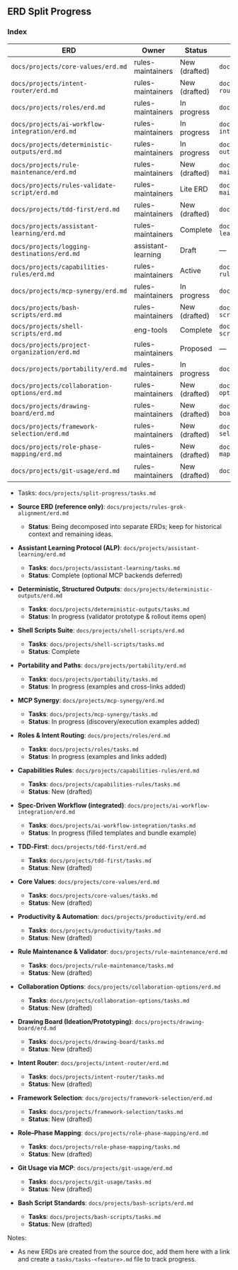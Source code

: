 ---
---

## ERD Split Progress

### Index

| ERD                                            | Owner              | Status        | Tasks                                            | Dependencies             |
| ---------------------------------------------- | ------------------ | ------------- | ------------------------------------------------ | ------------------------ |
| `docs/projects/core-values/erd.md`             | rules-maintainers  | New (drafted) | `docs/projects/core-values/tasks.md`             | —                        |
| `docs/projects/intent-router/erd.md`           | rules-maintainers  | New (drafted) | `docs/projects/intent-router/tasks.md`           | core-values              |
| `docs/projects/roles/erd.md`                   | rules-maintainers  | In progress   | `docs/projects/roles/tasks.md`                   | core-values              |
| `docs/projects/ai-workflow-integration/erd.md` | rules-maintainers  | In progress   | `docs/projects/ai-workflow-integration/tasks.md` | intent-router, tdd-first |
| `docs/projects/deterministic-outputs/erd.md`   | rules-maintainers  | In progress   | `docs/projects/deterministic-outputs/tasks.md`   | spec-driven              |
| `docs/projects/rule-maintenance/erd.md`        | rules-maintainers  | New (drafted) | `docs/projects/rule-maintenance/tasks.md`        | deterministic-outputs    |
| `docs/projects/rules-validate-script/erd.md`   | rules-maintainers  | Lite ERD      | `docs/projects/rule-maintenance/tasks.md`        | rule-maintenance         |
| `docs/projects/tdd-first/erd.md`               | rules-maintainers  | New (drafted) | `docs/projects/tdd-first/tasks.md`               | core-values              |
| `docs/projects/assistant-learning/erd.md`      | rules-maintainers  | Complete      | `docs/projects/assistant-learning/tasks.md`      | core-values              |
| `docs/projects/logging-destinations/erd.md`    | assistant-learning | Draft         | —                                                | assistant-learning       |
| `docs/projects/capabilities-rules/erd.md`      | rules-maintainers  | Active        | `docs/projects/capabilities-rules/tasks.md`      | core-values              |
| `docs/projects/mcp-synergy/erd.md`             | rules-maintainers  | In progress   | `docs/projects/mcp-synergy/tasks.md`             | capabilities-discovery   |
| `docs/projects/bash-scripts/erd.md`            | rules-maintainers  | New (drafted) | `docs/projects/bash-scripts/tasks.md`            | core-values              |
| `docs/projects/shell-scripts/erd.md`           | eng-tools          | Complete      | `docs/projects/shell-scripts/tasks.md`           | bash-scripts             |
| `docs/projects/project-organization/erd.md`    | rules-maintainers  | Proposed      | —                                                | core-values              |
| `docs/projects/portability/erd.md`             | rules-maintainers  | In progress   | `docs/projects/portability/tasks.md`             | project-organization     |
| `docs/projects/collaboration-options/erd.md`   | rules-maintainers  | New (drafted) | `docs/projects/collaboration-options/tasks.md`   | core-values              |
| `docs/projects/drawing-board/erd.md`           | rules-maintainers  | New (drafted) | `docs/projects/drawing-board/tasks.md`           | core-values              |
| `docs/projects/framework-selection/erd.md`     | rules-maintainers  | New (drafted) | `docs/projects/framework-selection/tasks.md`     | —                        |
| `docs/projects/role-phase-mapping/erd.md`      | rules-maintainers  | New (drafted) | `docs/projects/role-phase-mapping/tasks.md`      | roles                    |
| `docs/projects/git-usage/erd.md`               | rules-maintainers  | New (drafted) | `docs/projects/git-usage/tasks.md`               | core-values              |

- Tasks: `docs/projects/split-progress/tasks.md`

- **Source ERD (reference only)**: `docs/projects/rules-grok-alignment/erd.md`

  - **Status**: Being decomposed into separate ERDs; keep for historical context and remaining ideas.

- **Assistant Learning Protocol (ALP)**: `docs/projects/assistant-learning/erd.md`

  - **Tasks**: `docs/projects/assistant-learning/tasks.md`
  - **Status**: Complete (optional MCP backends deferred)

- **Deterministic, Structured Outputs**: `docs/projects/deterministic-outputs/erd.md`

  - **Tasks**: `docs/projects/deterministic-outputs/tasks.md`
  - **Status**: In progress (validator prototype & rollout items open)

- **Shell Scripts Suite**: `docs/projects/shell-scripts/erd.md`

  - **Tasks**: `docs/projects/shell-scripts/tasks.md`
  - **Status**: Complete

- **Portability and Paths**: `docs/projects/portability/erd.md`

  - **Tasks**: `docs/projects/portability/tasks.md`
  - **Status**: In progress (examples and cross-links added)

- **MCP Synergy**: `docs/projects/mcp-synergy/erd.md`

  - **Tasks**: `docs/projects/mcp-synergy/tasks.md`
  - **Status**: In progress (discovery/execution examples added)

- **Roles & Intent Routing**: `docs/projects/roles/erd.md`

  - **Tasks**: `docs/projects/roles/tasks.md`
  - **Status**: In progress (examples and links added)

- **Capabilities Rules**: `docs/projects/capabilities-rules/erd.md`

  - **Tasks**: `docs/projects/capabilities-rules/tasks.md`
  - **Status**: New (drafted)

- **Spec‑Driven Workflow (integrated)**: `docs/projects/ai-workflow-integration/erd.md`

  - **Tasks**: `docs/projects/ai-workflow-integration/tasks.md`
  - **Status**: In progress (filled templates and bundle example)

- **TDD‑First**: `docs/projects/tdd-first/erd.md`

  - **Tasks**: `docs/projects/tdd-first/tasks.md`
  - **Status**: New (drafted)

- **Core Values**: `docs/projects/core-values/erd.md`

  - **Tasks**: `docs/projects/core-values/tasks.md`
  - **Status**: New (drafted)

- **Productivity & Automation**: `docs/projects/productivity/erd.md`

  - **Tasks**: `docs/projects/productivity/tasks.md`
  - **Status**: New (drafted)

- **Rule Maintenance & Validator**: `docs/projects/rule-maintenance/erd.md`

  - **Tasks**: `docs/projects/rule-maintenance/tasks.md`
  - **Status**: New (drafted)

- **Collaboration Options**: `docs/projects/collaboration-options/erd.md`

  - **Tasks**: `docs/projects/collaboration-options/tasks.md`
  - **Status**: New (drafted)

- **Drawing Board (Ideation/Prototyping)**: `docs/projects/drawing-board/erd.md`

  - **Tasks**: `docs/projects/drawing-board/tasks.md`
  - **Status**: New (drafted)

- **Intent Router**: `docs/projects/intent-router/erd.md`

  - **Tasks**: `docs/projects/intent-router/tasks.md`
  - **Status**: New (drafted)

- **Framework Selection**: `docs/projects/framework-selection/erd.md`

  - **Tasks**: `docs/projects/framework-selection/tasks.md`
  - **Status**: New (drafted)

- **Role–Phase Mapping**: `docs/projects/role-phase-mapping/erd.md`

  - **Tasks**: `docs/projects/role-phase-mapping/tasks.md`
  - **Status**: New (drafted)

- **Git Usage via MCP**: `docs/projects/git-usage/erd.md`

  - **Tasks**: `docs/projects/git-usage/tasks.md`
  - **Status**: New (drafted)

- **Bash Script Standards**: `docs/projects/bash-scripts/erd.md`

  - **Tasks**: `docs/projects/bash-scripts/tasks.md`
  - **Status**: New (drafted)

Notes:

- As new ERDs are created from the source doc, add them here with a link and create a `tasks/tasks-<feature>.md` file to track progress.
